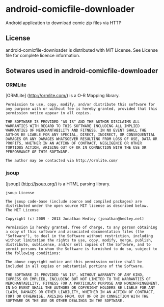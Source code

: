 android-comicfile-downloader
============================

Android application to download comic zip files via HTTP


License
-------

android-comicfile-downloader is distributed with MIT License.
See License file for complete licence information.

Sotwares used in android-comicfile-downloader
---------------------------------------------

### ORMLite ###

[ORMLite] (http://ormlite.com/) is a O-R Mapping library.

```
Permission to use, copy, modify, and/or distribute this software for any purpose with or without fee is hereby granted, provided that this permission notice appear in all copies.

THE SOFTWARE IS PROVIDED "AS IS" AND THE AUTHOR DISCLAIMS ALL WARRANTIES WITH REGARD TO THIS SOFTWARE INCLUDING ALL IMPLIED WARRANTIES OF MERCHANTABILITY AND FITNESS. IN NO EVENT SHALL THE AUTHOR BE LIABLE FOR ANY SPECIAL, DIRECT, INDIRECT, OR CONSEQUENTIAL DAMAGES OR ANY DAMAGES WHATSOEVER RESULTING FROM LOSS OF USE, DATA OR PROFITS, WHETHER IN AN ACTION OF CONTRACT, NEGLIGENCE OR OTHER TORTIOUS ACTION, ARISING OUT OF OR IN CONNECTION WITH THE USE OR PERFORMANCE OF THIS SOFTWARE.

The author may be contacted via http://ormlite.com/
```

### jsoup ###

[jsoup] (http://jsoup.org/) is a HTML parsing library.

```
jsoup License

The jsoup code-base (include source and compiled packages) are distributed under the open source MIT license as described below.
The MIT License

Copyright (c) 2009 - 2013 Jonathan Hedley (jonathan@hedley.net)

Permission is hereby granted, free of charge, to any person obtaining a copy of this software and associated documentation files (the "Software"), to deal in the Software without restriction, including without limitation the rights to use, copy, modify, merge, publish, distribute, sublicense, and/or sell copies of the Software, and to permit persons to whom the Software is furnished to do so, subject to the following conditions:

The above copyright notice and this permission notice shall be included in all copies or substantial portions of the Software.

THE SOFTWARE IS PROVIDED "AS IS", WITHOUT WARRANTY OF ANY KIND, EXPRESS OR IMPLIED, INCLUDING BUT NOT LIMITED TO THE WARRANTIES OF MERCHANTABILITY, FITNESS FOR A PARTICULAR PURPOSE AND NONINFRINGEMENT. IN NO EVENT SHALL THE AUTHORS OR COPYRIGHT HOLDERS BE LIABLE FOR ANY CLAIM, DAMAGES OR OTHER LIABILITY, WHETHER IN AN ACTION OF CONTRACT, TORT OR OTHERWISE, ARISING FROM, OUT OF OR IN CONNECTION WITH THE SOFTWARE OR THE USE OR OTHER DEALINGS IN THE SOFTWARE.
```
